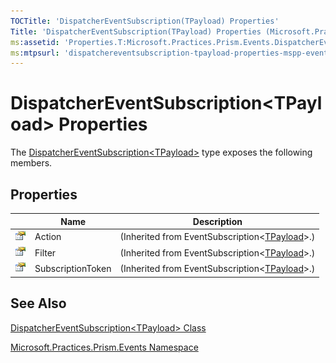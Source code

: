 ```yaml
---
TOCTitle: 'DispatcherEventSubscription(TPayload) Properties'
Title: 'DispatcherEventSubscription(TPayload) Properties (Microsoft.Practices.Prism.Events)'
ms:assetid: 'Properties.T:Microsoft.Practices.Prism.Events.DispatcherEventSubscription\`1'
ms:mtpsurl: 'dispatchereventsubscription-tpayload-properties-mspp-events.md'
---
```



# DispatcherEventSubscription&lt;TPayload&gt; Properties

The [DispatcherEventSubscription&lt;TPayload&gt;](/patterns-practices/reference/dispatchereventsubscription-tpayload-class-mspp-events) type exposes the following members.

## Properties


|                                                                                                  | Name              | Description                                                                                                                                                         |
|--------------------------------------------------------------------------------------------------|-------------------|---------------------------------------------------------------------------------------------------------------------------------------------------------------------|
| ![Public property](/patterns-practices/reference/images/pubproperty.gif) | Action            | (Inherited from EventSubscription&lt;[TPayload](/patterns-practices/reference/dispatchereventsubscription-tpayload-class-mspp-events)&gt;.) |
| ![Public property](/patterns-practices/reference/images/pubproperty.gif) | Filter            | (Inherited from EventSubscription&lt;[TPayload](/patterns-practices/reference/dispatchereventsubscription-tpayload-class-mspp-events)&gt;.) |
| ![Public property](/patterns-practices/reference/images/pubproperty.gif) | SubscriptionToken | (Inherited from EventSubscription&lt;[TPayload](/patterns-practices/reference/dispatchereventsubscription-tpayload-class-mspp-events)&gt;.) |

## See Also

[DispatcherEventSubscription&lt;TPayload&gt; Class](/patterns-practices/reference/dispatchereventsubscription-tpayload-class-mspp-events)

[Microsoft.Practices.Prism.Events Namespace](/patterns-practices/reference/mspp-events-namespace)
